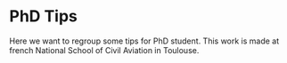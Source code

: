 # PhD Tips

Here we want to regroup some tips for PhD student. This work is made at french National School of Civil Aviation in Toulouse.
